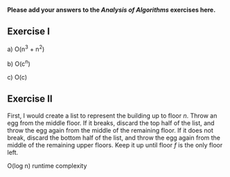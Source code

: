 #### Please add your answers to the ***Analysis of  Algorithms*** exercises here.

## Exercise I

a)  O(n<sup>3</sup> + n<sup>2</sup>)


b)  O(c<sup>n</sup>)


c)  O(c)

## Exercise II

First, I would create a list to represent the building up to floor _n_.  Throw an egg from the middle floor.  If it breaks, discard the top half of the list, and throw the egg again from the middle of the remaining floor.  If it does not break, discard the bottom half of the list, and throw the egg again from the middle of the remaining upper floors.  Keep it up until floor _f_ is the only floor left.

O(log n) runtime complexity
